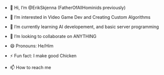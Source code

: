 - 👋 Hi, I’m @ErikSkjenna (FatherOfAllHominids previously)
- 👀 I’m interested in Video Game Dev and Creating Custom Algorithms
- 🌱 I’m currently learning AI developement, and basic server programming
- 💞️ I’m looking to collaborate on ANYTHING
- 😄 Pronouns: He/Him
- ⚡ Fun fact: I make good Chicken


- 📫 How to reach me
   
<!---
ErikSkjenna/ErikSkjenna is a ✨ special ✨ repository because its `README.md` (this file) appears on your GitHub profile.
You can click the Preview link to take a look at your changes.
--->
